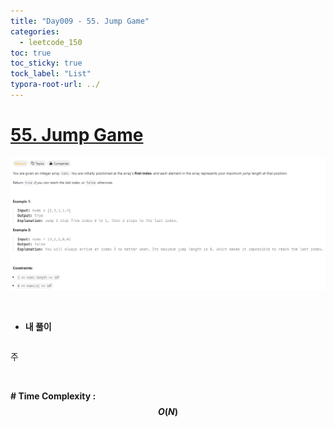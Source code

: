 ```yaml
---
title: "Day009 - 55. Jump Game"
categories:
  - leetcode_150
toc: true
toc_sticky: true
tock_label: "List"
typora-root-url: ../
---
```



# [55. Jump Game](https://leetcode.com/problems/jump-game/)

![image-20240926003413762](/../assets/images/2024-09-26-Leetcode150_Day009/image-20240926003413762.png)

<br>

- **내 풀이**

```python

```

주

<br>

**\# Time Complexity  : $$O(N)$$** 
